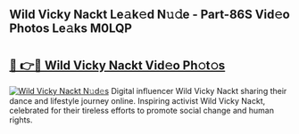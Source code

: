 ## Wild Vicky Nackt Le𝚊k𝚎d N𝚞𝚍e - Part-86S Vid𝚎o Photos Le𝚊ks M0LQP

# <h2><a href="http://fb7iucg.evod.top/?m=Wild+Vicky+Nackt">🔗 👉🔴 Wild Vicky Nackt Vid𝚎o Ph𝚘t𝚘s</a></h2>

[![Wild Vicky Nackt N𝚞d𝚎s](https://i.imgur.com/8V9OHl7.gif)](http://fb7iucg.evod.top/?m=Wild+Vicky+Nackt)
Digital influencer Wild Vicky Nackt sharing their dance and lifestyle journey online. Inspiring activist Wild Vicky Nackt, celebrated for their tireless efforts to promote social change and human rights. 
